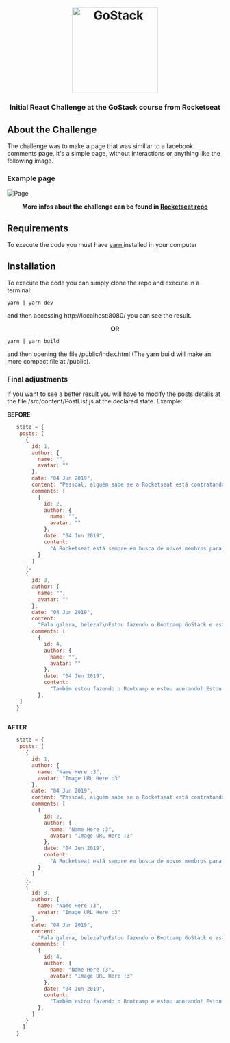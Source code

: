 <h1 align="center">
    <img alt="GoStack" src="https://rocketseat-cdn.s3-sa-east-1.amazonaws.com/bootcamp-header.png" width="200px" />
</h1>
<h3 align="center"> Initial React Challenge at the GoStack course from Rocketseat </h3>

## About the Challenge

The challenge was to make a page that was simillar to a facebook comments page, it's a simple page, without interactions or anything like the following image.

### Example page

![Page](https://user-images.githubusercontent.com/42276047/69909825-a845c180-13df-11ea-8222-e1513b5f4678.png)


**<p align="center"> More infos about the challenge can be found in <a href="https://github.com/Rocketseat/bootcamp-gostack-desafio-04/edit/master/README.md">Rocketseat repo</a> </p>**

## Requirements

<p> To execute the code you must have <a href="https://yarnpkg.com/"> yarn </a> installed in your computer </p>

## Installation

To execute the code you can simply clone the repo and execute in a terminal:
 
 ```terminal
 yarn | yarn dev
 ```
 and then accessing http://localhost:8080/ you can see the result.
 
 **<p align="center">OR</p>**
 
 ```terminal
 yarn | yarn build
 ```
and then opening the file /public/index.html (The yarn build will make an more compact file at /public).

### Final adjustments

If you want to see a better result you will have to modify the posts details at the file /src/content/PostList.js at the declared state. Example:

**BEFORE**

```js
   state = {
    posts: [
      {
        id: 1,
        author: {
          name: "",
          avatar: ""
        },
        date: "04 Jun 2019",
        content: "Pessoal, alguém sabe se a Rocketseat está contratando?",
        comments: [
          {
            id: 2,
            author: {
              name: "",
              avatar: ""
            },
            date: "04 Jun 2019",
            content:
              "A Rocketseat está sempre em busca de novos membros para o time, e geralmente ficamos de olho em quem se destaca no Bootcamp, inclusive 80% do nosso time de devs é composto por alunos do Bootcamp. Além disso, se você tem vontade de ensinar gravando vídeos e criando posts, pode me chamar no Discord! (Sério, me chamem mesmo, esse comentário é real)"
          }
        ]
      },
      {
        id: 3,
        author: {
          name: "",
          avatar: ""
        },
        date: "04 Jun 2019",
        content:
          "Fala galera, beleza?\nEstou fazendo o Bootcamp GoStack e está sendo muito massa! Alguém mais aí fazendo? Comenta aí na publicação para trocarmos uma idéia",
        comments: [
          {
            id: 4,
            author: {
              name: "",
              avatar: ""
            },
            date: "04 Jun 2019",
            content:
              "Também estou fazendo o Bootcamp e estou adorando! Estou no terceiro módulo sobre Node e já tenho minha API dos desafios construída!"
          },
    ]
   }
 
```

**AFTER**
```js
   state = {
    posts: [
      {
        id: 1,
        author: {
          name: "Name Here :3",
          avatar: "Image URL Here :3"
        },
        date: "04 Jun 2019",
        content: "Pessoal, alguém sabe se a Rocketseat está contratando?",
        comments: [
          {
            id: 2,
            author: {
              name: "Name Here :3",
              avatar: "Image URL Here :3"
            },
            date: "04 Jun 2019",
            content:
              "A Rocketseat está sempre em busca de novos membros para o time, e geralmente ficamos de olho em quem se destaca no Bootcamp, inclusive 80% do nosso time de devs é composto por alunos do Bootcamp. Além disso, se você tem vontade de ensinar gravando vídeos e criando posts, pode me chamar no Discord! (Sério, me chamem mesmo, esse comentário é real)"
          }
        ]
      },
      {
        id: 3,
        author: {
          name: "Name Here :3",
          avatar: "Image URL Here :3"
        },
        date: "04 Jun 2019",
        content:
          "Fala galera, beleza?\nEstou fazendo o Bootcamp GoStack e está sendo muito massa! Alguém mais aí fazendo? Comenta aí na publicação para trocarmos uma idéia",
        comments: [
          {
            id: 4,
            author: {
              name: "Name Here :3",
              avatar: "Image URL Here :3"
            },
            date: "04 Jun 2019",
            content:
              "Também estou fazendo o Bootcamp e estou adorando! Estou no terceiro módulo sobre Node e já tenho minha API dos desafios construída!"
          },
        ]
      }
     ]
   }
```
